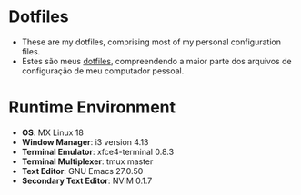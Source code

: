 # Dotfiles

- These are my dotfiles, comprising most of my personal configuration files.
- Estes são meus [dotfiles](https://wiki.archlinux.org/index.php/Dotfiles_(Portugu%C3%AAs)), compreendendo a maior parte dos arquivos de configuração de meu computador pessoal.

# Runtime Environment

- **OS**: MX Linux 18
- **Window Manager**: i3 version 4.13
- **Terminal Emulator**: xfce4-terminal 0.8.3
- **Terminal Multiplexer**: tmux master
- **Text Editor**: GNU Emacs 27.0.50
- **Secondary Text Editor**: NVIM 0.1.7
